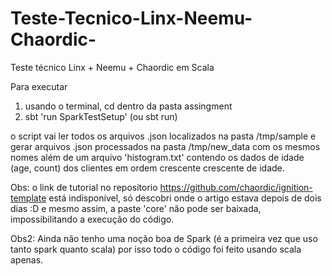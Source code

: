 # Teste-Tecnico-Linx-Neemu-Chaordic-
Teste técnico  Linx + Neemu + Chaordic  em Scala

Para executar
1. usando o terminal, cd dentro da pasta assingment
2. sbt 'run SparkTestSetup' (ou sbt run)

o script vai ler todos os arquivos .json localizados
na pasta /tmp/sample e gerar arquivos .json processados
na pasta /tmp/new_data com os mesmos nomes
além de um arquivo 'histogram.txt' contendo os dados 
de idade (age, count) dos clientes em ordem crescente crescente de idade.


Obs: o link de tutorial no repositorio https://github.com/chaordic/ignition-template
está indisponível, só descobri onde o artigo estava depois de dois dias :D e mesmo assim,
a paste 'core' não pode ser baixada, impossibilitando a execução do código.

Obs2: Ainda não tenho uma noção boa de Spark (é a primeira vez que uso tanto spark quanto
scala) por isso todo o código foi feito usando scala apenas.



